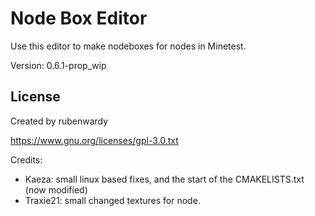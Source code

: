 Node Box Editor
===============

Use this editor to make nodeboxes for nodes in Minetest.

Version: 0.6.1-prop_wip


License
-------

Created by rubenwardy

https://www.gnu.org/licenses/gpl-3.0.txt

Credits:

* Kaeza: small linux based fixes, and the start of the CMAKELISTS.txt (now modified)
* Traxie21: small changed textures for node.
